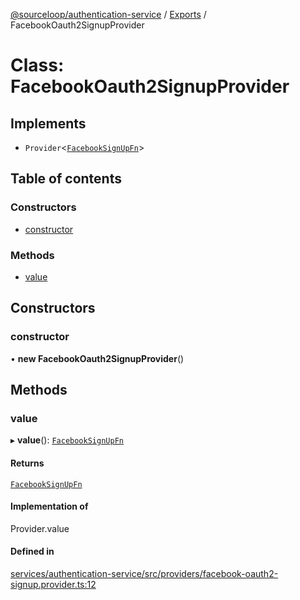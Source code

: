 [@sourceloop/authentication-service](../README.md) / [Exports](../modules.md) / FacebookOauth2SignupProvider

# Class: FacebookOauth2SignupProvider

## Implements

- `Provider`<[`FacebookSignUpFn`](../modules.md#facebooksignupfn)\>

## Table of contents

### Constructors

- [constructor](FacebookOauth2SignupProvider.md#constructor)

### Methods

- [value](FacebookOauth2SignupProvider.md#value)

## Constructors

### constructor

• **new FacebookOauth2SignupProvider**()

## Methods

### value

▸ **value**(): [`FacebookSignUpFn`](../modules.md#facebooksignupfn)

#### Returns

[`FacebookSignUpFn`](../modules.md#facebooksignupfn)

#### Implementation of

Provider.value

#### Defined in

[services/authentication-service/src/providers/facebook-oauth2-signup.provider.ts:12](https://github.com/sourcefuse/loopback4-microservice-catalog/blob/93a7f917/services/authentication-service/src/providers/facebook-oauth2-signup.provider.ts#L12)
